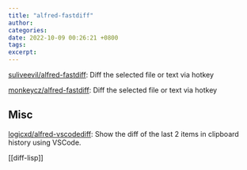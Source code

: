 ```yaml
---
title: "alfred-fastdiff"
author: 
categories: 
date: 2022-10-09 00:26:21 +0800
tags: 
excerpt: 
---
```





[suliveevil/alfred-fastdiff](https://github.com/suliveevil/alfred-fastdiff): Diff the selected file or text via hotkey

[monkeycz/alfred-fastdiff](https://github.com/monkeycz/alfred-fastdiff): Diff the selected file or text via hotkey



## Misc




[logicxd/alfred-vscodediff](https://github.com/logicxd/alfred-vscodediff): Show the diff of the last 2 items in clipboard history using VSCode.


[[diff-lisp]]





